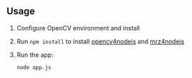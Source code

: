 ## Usage
1. Configure OpenCV environment and install 
2. Run `npm install` to install [opencv4nodejs](https://www.npmjs.com/package/opencv4nodejs) and [mrz4nodejs](https://www.npmjs.com/package/mrz4nodejs)
3. Run the app:

    ```bash
    node app.js
    ```
